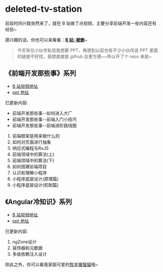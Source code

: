 # deleted-tv-station

前段时间兴致突然来了，就在 B 站做了点视频，主要分享前端开发一些内容还有经验~

感兴趣的话，你也可以来看看：**[B 站: 被删](https://space.bilibili.com/42233366)**~

> 今天有位小伙伴私信我想要 PPT，再想到以前也有不少小伙伴说 PPT 里面的链接不好找，我想直接放 github 会更方便~~所以开了个 repo 来放~

## 《前端开发那些事》系列
- [B 站视频地址](https://space.bilibili.com/42233366/channel/detail?cid=182293)
- [ppt 地址](./pdf/前端开发那些事)

已更新内容: 
- 前端开发那些事--如何进入大厂
- 前端开发那些事--前端入门小技巧
- 前端开发那些事--前端进阶路线图
1. 前端框架是用来做什么的
2. 如何对页面进行抽象
3. 响应式编程与RxJS
4. 前端领域中的算法(上)
5. 前端领域中的算法(下)
6. 如何搭建前端项目
7. 认识和理解小程序
8. 小程序底层设计(原理篇)
9. 小程序底层设计(机制篇)


## 《Angular冷知识》系列
- [B 站视频地址](https://space.bilibili.com/42233366/channel/seriesdetail?sid=372766)
- [ppt 地址](./pdf/Angular冷知识)

已更新内容:
1. ngZone设计
2. 装饰器和元数据
3. 多级依赖注入设计

除此之外，你可以看我家超可爱的[牧羊猪猫猫](https://space.bilibili.com/42233366/channel/seriesdetail?sid=372769)哦~